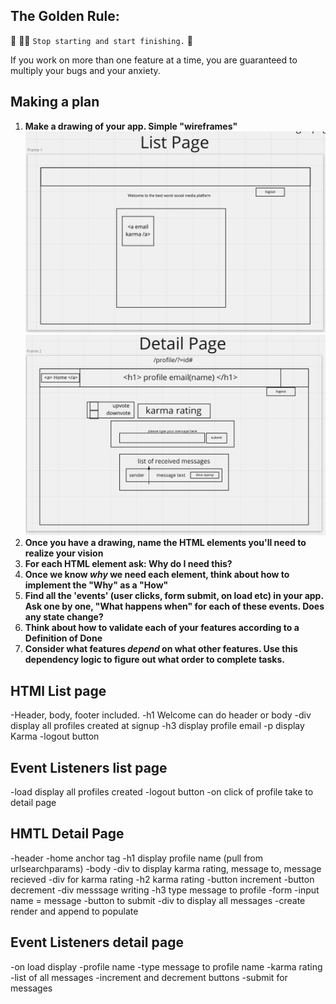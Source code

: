 ## The Golden Rule:

🦸 🦸‍♂️ `Stop starting and start finishing.` 🏁

If you work on more than one feature at a time, you are guaranteed to multiply your bugs and your anxiety.

## Making a plan

1. **Make a drawing of your app. Simple "wireframes"**
![wireframe for social media](/assets/List%20Page.png "list page")
![wirefram for social media](/assets/Details%20page.png "detail page")
1. **Once you have a drawing, name the HTML elements you'll need to realize your vision**
1. **For each HTML element ask: Why do I need this?**
1. **Once we know _why_ we need each element, think about how to implement the "Why" as a "How"**
1. **Find all the 'events' (user clicks, form submit, on load etc) in your app. Ask one by one, "What happens when" for each of these events. Does any state change?**
1. **Think about how to validate each of your features according to a Definition of Done**
1. **Consider what features _depend_ on what other features. Use this dependency logic to figure out what order to complete tasks.**


## HTMl List page
-Header, body, footer included.
    -h1 Welcome can do header or body
    -div display all profiles created at signup
        -h3 display profile email
        -p display Karma
    -logout button


## Event Listeners list page
-load display all profiles created
-logout button
-on click of profile take to detail page

## HMTL Detail Page
-header
    -home anchor tag
    -h1 display profile name (pull from urlsearchparams)
-body
    -div to display karma rating, message to, message recieved
        -div for karma rating
            -h2 karma rating
            -button increment
            -button decrement
        -div messsage writing
            -h3 type message to profile
            -form
                -input name = message
                -button to submit
        -div to display all messages
            -create render and append to populate

## Event Listeners detail page
-on load display
    -profile name
    -type message to profile name
    -karma rating
    -list of all messages
-increment and decrement buttons
-submit for messages

